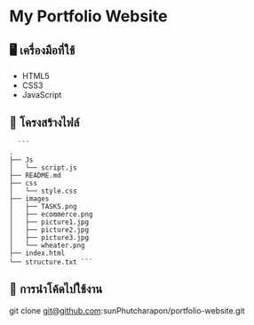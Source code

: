 # My Portfolio Website

## 🖥️ เครื่องมือที่ใช้
- HTML5
- CSS3
- JavaScript

## 📁 โครงสร้างไฟล์
<pre> <code> ```
.
├── Js
│   └── script.js
├── README.md
├── css
│   └── style.css
├── images
│   ├── TASKS.png
│   ├── ecommerce.png
│   ├── picture1.jpg
│   ├── picture2.jpg
│   ├── picture3.jpg
│   └── wheater.png
├── index.html
└── structure.txt ``` </code> </pre>

## 🚀 การนำโค้ดไปใช้งาน
git clone git@github.com:sunPhutcharapon/portfolio-website.git
